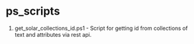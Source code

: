 # ps_scripts
1. get_solar_collections_id.ps1 - Script for getting id from collections of text and attributes via rest api.
